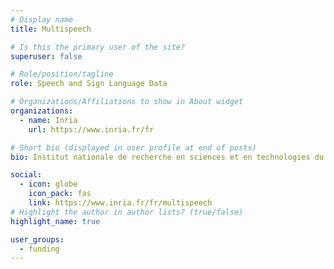 ```yaml
---
# Display name
title: Multispeech

# Is this the primary user of the site?
superuser: false

# Role/position/tagline
role: Speech and Sign Language Data

# Organizations/Affiliations to show in About widget
organizations:
  - name: Inria
    url: https://www.inria.fr/fr

# Short bio (displayed in user profile at end of posts)
bio: Institut nationale de recherche en sciences et en technologies du numérique

social:
  - icon: globe
    icon_pack: fas
    link: https://www.inria.fr/fr/multispeech
# Highlight the author in author lists? (true/false)
highlight_name: true

user_groups:
  - funding
---
```

